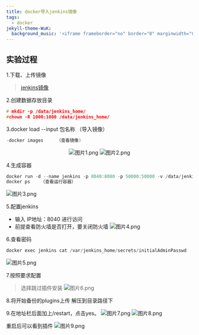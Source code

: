 ```yaml
---
title: docker导入jenkins镜像
tags:
  - docker
jekyll-theme-WuK:
  background_music: '<iframe frameborder="no" border="0" marginwidth="0" marginheight="0" width=100% height=86 src="//music.163.com/outchain/player?type=2&id=27876158&auto=0&height=66"></iframe>'
---
```


## 实验过程
1.下载、上传镜像
> [jenkins镜像](https://share.weiyun.com/v3Vb0cGD)

2.创建数据存放目录
```c
# mkdir -p /data/jenkins_home/
#chown -R 1000:1000 /data/jenkins_home/
```

3.docker load --input 包名称 （导入镜像）
```c
-docker images     （查看镜像)
```

<div align=center>
  
![图片1.png](https://i.loli.net/2021/03/30/Bq4K7AjEyQZWVXM.png)
![图片2.png](https://i.loli.net/2021/03/30/lDch5iM7U26ItFC.png)
  
</div>

4.生成容器
```c
docker run -d --name jenkins -p 8040:8080 -p 50000:50000 -v /data/jenkins_home:/var/jenkins_home jenkins/jenkins:2.222.3-centos
docker ps    （查看运行容器）
```
![图片3.png](https://i.loli.net/2021/03/30/k3c82fniZQpSd1o.png)

5.配置jenkins
- 输入 IP地址：8040 进行访问
- 前提查看防火墙是否打开，要关闭防火墙
![图片4.png](https://i.loli.net/2021/03/30/TpdR47H8PZ253cl.png)

6.查看密码
```c
docker exec jenkins cat /var/jenkins_home/secrets/initialAdminPasswd
```
![图片5.png](https://i.loli.net/2021/03/30/7IvDcxzm9J3Qf2b.png)

7.按照要求配置
> 选择跳过插件安装
![图片6.png](https://i.loli.net/2021/03/30/CNyX5GcZFWAYQ6s.png)

8.将开始备份的plugins上传 解压到目录路径下

9.在地址栏后面加上/restart，点击yes。
![图片7.png](https://i.loli.net/2021/03/30/SygaX53pHtGzsdO.png)
![图片8.png](https://i.loli.net/2021/03/30/hRDFpMy2wdTcL1B.png)

重启后可以看到插件
![图片9.png](https://i.loli.net/2021/03/30/MvWh4F9JUn3iDsY.png)
